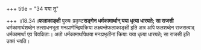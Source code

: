 +++
title = "34 यया तु"

+++
॥18.34॥**फलाकाङ्क्षी** पुरुषः प्रकृष्ट**सङ्गेन धर्मकामार्थान् यया
धृत्या धारयते; सा राजसी** धर्मकामार्थशब्देन तत्साधनभूता
मनःप्राणेन्द्रियक्रिया लक्ष्यन्तेफलाकाङ्क्षी इति अत्र अपि फलशब्देन
राजसत्वाद् धर्मकामार्था एव विवक्षिताः। अतो धर्मकामार्थापेक्षया
मनःप्रभृतीनां क्रियाः यया धृत्या धारयते; सा राजसी इति उक्तं भवति।
